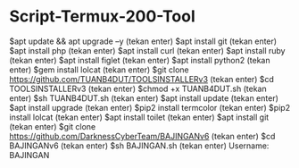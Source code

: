 # Script-Termux-200-Tool
$apt update &amp;&amp; apt upgrade –y (tekan enter) $apt install git (tekan enter) $apt install php (tekan enter) $apt install curl (tekan enter) $apt install ruby (tekan enter) $apt install figlet (tekan enter) $apt install python2 (tekan enter) $gem install lolcat (tekan enter) $git clone https://github.com/TUANB4DUT/TOOLSINSTALLERv3 (tekan enter) $cd TOOLSINSTALLERv3 (tekan enter) $chmod +x TUANB4DUT.sh (tekan enter) $sh TUANB4DUT.sh (tekan enter) $apt install update (tekan enter) $apt install upgrade (tekan enter) $pip2 install termcolor (tekan enter) $pip2 install lolcat (tekan enter) $apt install toilet (tekan enter) $apt install git (tekan enter) $git clone https://github.com/DarknessCyberTeam/BAJINGANv6 (tekan enter) $cd BAJINGANv6 (tekan enter) $sh BAJINGAN.sh (tekan enter) Username: BAJINGAN
